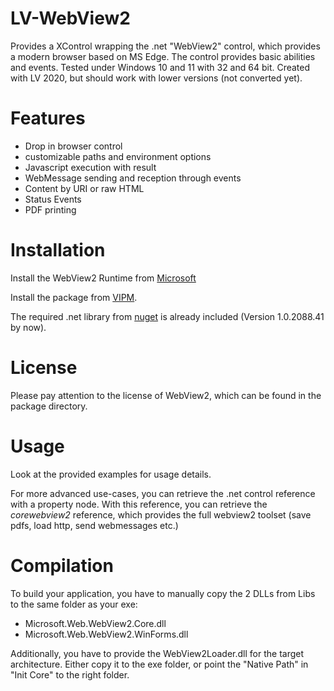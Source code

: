 # LV-WebView2
Provides a XControl wrapping the .net "WebView2" control, which provides a modern browser based on MS Edge. The control provides basic abilities and events.
Tested under Windows 10 and 11 with 32 and 64 bit. Created with LV 2020, but should work with lower versions (not converted yet).

# Features
- Drop in browser control
- customizable paths and environment options
- Javascript execution with result
- WebMessage sending and reception through events
- Content by URI or raw HTML
- Status Events
- PDF printing

# Installation
Install the WebView2 Runtime from [Microsoft](https://developer.microsoft.com/de-de/microsoft-edge/webview2/#download-section)

Install the package from [VIPM](https://www.vipm.io/package/sklein_lib_webview2/).

The required .net library from [nuget](https://www.nuget.org/packages/Microsoft.Web.WebView2) is already included (Version 1.0.2088.41 by now).

# License
Please pay attention to the license of WebView2, which can be found in the package directory. 

# Usage
Look at the provided examples for usage details.

For more advanced use-cases, you can retrieve the .net control reference with a property node. With this reference, you can retrieve the *corewebview2* reference, which provides the full webview2 toolset (save pdfs, load http, send webmessages etc.)

# Compilation
To build your application, you have to manually copy the 2 DLLs from Libs to the same folder as your exe:
- Microsoft.Web.WebView2.Core.dll
- Microsoft.Web.WebView2.WinForms.dll

Additionally, you have to provide the WebView2Loader.dll for the target architecture. Either copy it to the exe folder, or point the "Native Path" in "Init Core" to the right folder.
